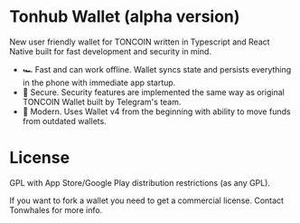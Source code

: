 # Tonhub Wallet (alpha version)

New user friendly wallet for TONCOIN written in Typescript and React Native built for fast development and security in mind.

* 🏎 Fast and can work offline. Wallet syncs state and persists everything in the phone with immediate app startup.
* 🔐 Secure. Security features are implemented the same way as original TONCOIN Wallet built by Telegram's team.
* 🚀 Modern. Uses Wallet v4 from the beginning with ability to move funds from outdated wallets.

# License

GPL with App Store/Google Play distribution restrictions (as any GPL). 

If you want to fork a wallet you need to get a commercial license. Contact Tonwhales for more info.

